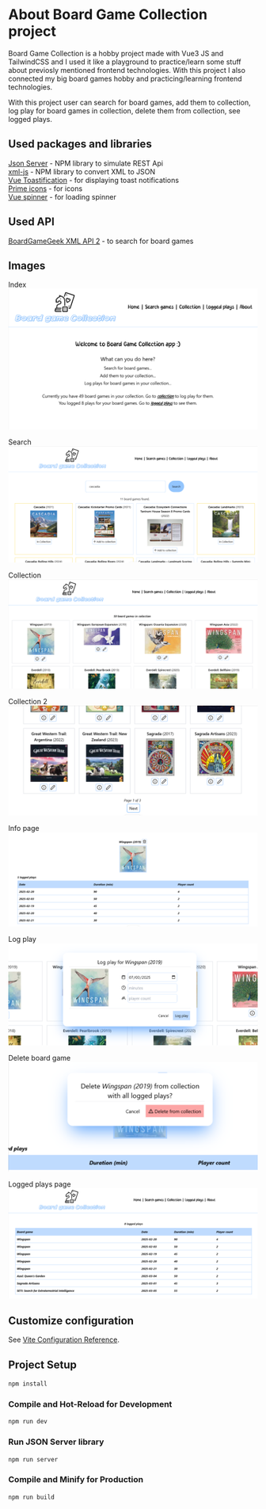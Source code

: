 # About Board Game Collection project

Board Game Collection is a hobby project made with Vue3 JS and TailwindCSS and I used it like a playground to practice/learn some stuff about previosly mentioned frontend technologies. With this project I also connected my big board games hobby and practicing/learning frontend technologies.

With this project user can search for board games, add them to collection, log play for board games in collection, delete them from collection, see logged plays.

## Used packages and libraries

[Json Server](https://www.npmjs.com/package/json-server) - NPM library to simulate REST Api <br />
[xml-js](https://www.npmjs.com/package/xml-js) - NPM library to convert XML to JSON <br />
[Vue Toastification](https://vue-toastification.maronato.dev/) - for displaying toast notifications <br />
[Prime icons](https://primeng.org/icons) - for icons <br />
[Vue spinner](https://github.com/greyby/vue-spinner) - for loading spinner

## Used API

[BoardGameGeek XML API 2](https://boardgamegeek.com/wiki/page/BGG_XML_API2#) - to search for board games

## Images

Index
![Index page](images/index.png)

Search
![Search page](images/search.png)

Collection
![Collection page](images/collection.png)

Collection 2
![Collection 2 page](images/collection2.png)

Info page
![Info page](images/info.png)

Log play
![Info page log play](images/logplay.png)

Delete board game
![Info page delete](images/delete.png)

Logged plays page
![Logged plays page](images/loggedplays.png)


## Customize configuration

See [Vite Configuration Reference](https://vite.dev/config/).

## Project Setup

```sh
npm install
```

### Compile and Hot-Reload for Development

```sh
npm run dev
```

### Run JSON Server library

```sh
npm run server
```

### Compile and Minify for Production

```sh
npm run build
```
